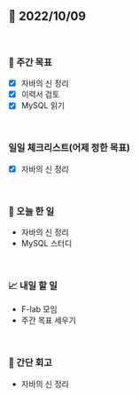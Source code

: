 ## 📅 2022/10/09

<br/>

### 🏹 주간 목표

- [x] 자바의 신 정리
- [x] 이력서 검토
- [x] MySQL 읽기

<br/>

### 일일 체크리스트(어제 정한 목표)

- [x] 자바의 신 정리

<br/>

### 💯 오늘 한 일

- 자바의 신 정리
- MySQL 스터디

<br/>

### 📈 내일 할 일

- F-lab 모임
- 주간 목표 세우기

<br/>

### 🧐 간단 회고

- 자바의 신 정리
